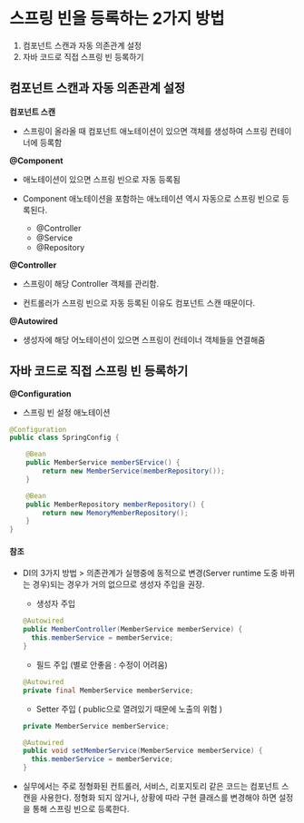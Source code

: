 # 스프링 빈을 등록하는 2가지 방법

1. 컴포넌트 스캔과 자동 의존관계 설정
2. 자바 코드로 직접 스프링 빈 등록하기



## 컴포넌트 스캔과 자동 의존관계 설정



**컴포넌트 스캔**

-  스프링이 올라올 때 컴포넌트 애노테이션이 있으면 객체를 생성하여 스프링 컨테이너에 등록함



**@Component**

- 애노테이션이 있으면 스프링 빈으로 자동 등록됨

- Component 애노테이션을 포함하는 애노테이션 역시 자동으로 스프링 빈으로 등록된다.
  - @Controller
  - @Service
  - @Repository



**@Controller**

- 스프링이 해당 Controller 객체를 관리함.

- 컨트롤러가 스프링 빈으로 자동 등록된 이유도 컴포넌트 스캔 때문이다.



**@Autowired**

- 생성자에 해당 어노테이션이 있으면 스프링이 컨테이너 객체들을 연결해줌





## 자바 코드로 직접 스프링 빈 등록하기



**@Configuration**

- 스프링 빈 설정 애노테이션

```java
@Configuration
public class SpringConfig {

    @Bean
    public MemberService memberSErvice() {
        return new MemberService(memberRepository());
    }

    @Bean
    public MemberRepository memberRepository() {
        return new MemoryMemberRepository();
    }
}
```



#### 참조 

- DI의 3가지 방법 > 의존관계가 실행중에 동적으로 변경(Server runtime 도중 바뀌는 경우)되는 경우가 거의 없으므로 생성자 주입을 권장.

  - 생성자 주입

  ```java
  @Autowired
  public MemberController(MemberService memberService) {
  	this.memberService = memberService;
  }
  ```

  - 필드 주입 (별로 안좋음 : 수정이 어려움)

  ```java
  @Autowired
  private final MemberService memberService;
  ```

  - Setter 주입 ( public으로 열려있기 때문에 노출의 위험 )

  ```java
  private MemberService memberService;
  
  @Autowired
  public void setMemberService(MemberService memberService) {
  	this.memberService = memberService;
  }
  ```

  

- 실무에서는 주로 정형화된 컨트롤러, 서비스, 리포지토리 같은 코드는 컴포넌트 스캔을 사용한다. 정형화 되지 않거나, 상황에 따라 구현 클래스를 변경해야 하면 설정을 통해 스프링 빈으로 등록한다.